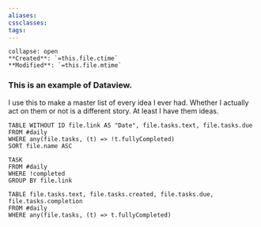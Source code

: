 ```yaml
---
aliases: 
cssclasses: 
tags:
---
```


```ad-info
collapse: open
**Created**: `=this.file.ctime`
**Modified**: `=this.file.mtime`
```

### This is an example of Dataview.

I use this to make a master list of every idea I ever had. Whether I actually act on them or not is a different story. At least I have them ideas. 

```dataview
TABLE WITHOUT ID file.link AS "Date", file.tasks.text, file.tasks.due
FROM #daily 
WHERE any(file.tasks, (t) => !t.fullyCompleted)
SORT file.name ASC
```

```dataview
TASK
FROM #daily
WHERE !completed
GROUP BY file.link
```

```dataview
TABLE file.tasks.text, file.tasks.created, file.tasks.due, file.tasks.completion
FROM #daily 
WHERE any(file.tasks, (t) => t.fullyCompleted)
```


